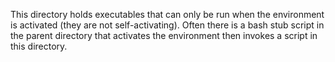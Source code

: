 This directory holds executables that can only be run when the environment is activated (they are not self-activating).
Often there is a bash stub script in the parent directory that activates the environment then invokes a script in this directory.

